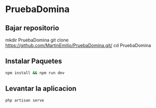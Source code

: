 # PruebaDomina

## Bajar repositorio
mkdir PruebaDomina
git clone https://github.com/MartinEmilio/PruebaDomina.git/
cd PruebaDomina

## Instalar Paquetes

```bash
npm install && npm run dev
```

## Levantar la aplicacion

```bash
php artisan serve
```
